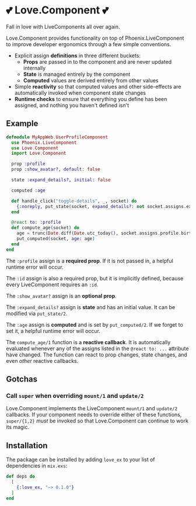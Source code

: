 # 💕 Love.Component 💕

Fall in love with LiveComponents all over again.

Love.Component provides functionality on top of Phoenix.LiveComponent to improve developer ergonomics through a few simple conventions.

- Explicit assign **definitions** in three different buckets:
  - **Props** are passed in to the component and are never updated internally
  - **State** is managed entirely by the component
  - **Computed** values are derived entirely from other values
- Simple **reactivity** so that computed values and other side-effects are automatically invoked when component state changes
- **Runtime checks** to ensure that everything you define has been assigned, and nothing you haven't defined isn't

## Example

```elixir
defmodule MyAppWeb.UserProfileComponent
  use Phoenix.LiveComponent
  use Love.Component
  import Love.Component

  prop :profile
  prop :show_avatar?, default: false

  state :expand_details?, initial: false

  computed :age

  def handle_click("toggle-details", _, socket) do
    {:noreply, put_state(socket, expand_details?: not socket.assigns.expand_details?)}
  end

  @react to: :profile
  def compute_age(socket) do
    age = trunc(Date.diff(Date.utc_today(), socket.assigns.profile.birthday) / 365)
    put_computed(socket, age: age)
  end
end
```

The `:profile` assign is a **required prop**. If it is not passed in, a helpful runtime error will occur.

The `:id` assign is also a required prop, but it is implicitly defined, because every LiveComponent requires an `:id`.

The `:show_avatar?` assign is an **optional prop**.

The `:expand_details?` assign is **state** and has an initial value. It can be modified via `put_state/2`.

The `:age` assign is **computed** and is set by `put_computed/2`. If we forget to set it, a helpful runtime error will occur.

The `compute_age/1` function is a **reactive callback**. It is automatically evaluated whenever any of the assigns listed in the `@react to: ...` attribute have changed. The function can react to prop changes, state changes, and even _other_ reactive callbacks.

## Gotchas

### Call `super` when overriding `mount/1` and `update/2`

Love.Component implements the LiveComponent `mount/1` and `update/2` callbacks. If your component needs to override either of these functions, `super/{1,2}` _must_ be invoked so that Love.Component can continue to work its magic.

## Installation

The package can be installed by adding `love_ex` to your list of dependencies in `mix.exs`:

```elixir
def deps do
  [
    {:love_ex, "~> 0.1.0"}
  ]
end
```
